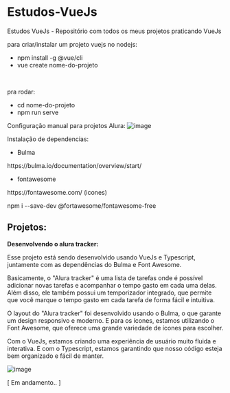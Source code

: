# Estudos-VueJs
Estudos VueJs - Repositório com todos os meus projetos praticando VueJs

para criar/instalar um projeto vuejs no nodejs:
* npm install -g @vue/cli
* vue create nome-do-projeto
<br/>

pra rodar:
* cd nome-do-projeto
* npm run serve

Configuração manual para projetos Alura:
![image](https://user-images.githubusercontent.com/74818185/230181701-6eb5c8ad-e179-443d-8e5a-664362bcd43f.png)

Instalação de dependencias:
* Bulma
<p> https://bulma.io/documentation/overview/start/

* fontawesome
<p> https://fontawesome.com/ (icones)
<p> npm i --save-dev @fortawesome/fontawesome-free 

## Projetos:
  <strong> Desenvolvendo o alura tracker: </strong>
  
Esse projeto está sendo desenvolvido usando VueJs e Typescript, juntamente com as dependências do Bulma e Font Awesome.

Basicamente, o "Alura tracker" é uma lista de tarefas onde é possível adicionar novas tarefas e acompanhar o tempo gasto em cada uma delas. Além disso, ele também possui um temporizador integrado, que permite que você marque o tempo gasto em cada tarefa de forma fácil e intuitiva.

O layout do "Alura tracker" foi desenvolvido usando o Bulma, o que garante um design responsivo e moderno. E para os ícones, estamos utilizando o Font Awesome, que oferece uma grande variedade de ícones para escolher.

Com o VueJs, estamos criando uma experiência de usuário muito fluida e interativa. E com o Typescript, estamos garantindo que nosso código esteja bem organizado e fácil de manter.
  
  ![image](https://user-images.githubusercontent.com/74818185/230228448-90b88262-bcfc-4d0f-ab19-23e529006812.png)

  [ Em andamento.. ]



